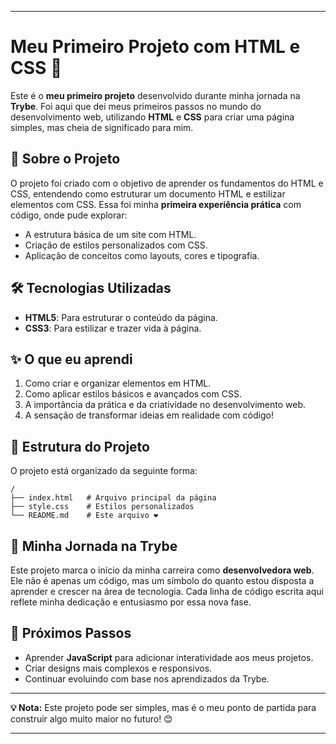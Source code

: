 

---

# Meu Primeiro Projeto com HTML e CSS 🌟

Este é o **meu primeiro projeto** desenvolvido durante minha jornada na **Trybe**. Foi aqui que dei meus primeiros passos no mundo do desenvolvimento web, utilizando **HTML** e **CSS** para criar uma página simples, mas cheia de significado para mim. 

## 🌟 Sobre o Projeto

O projeto foi criado com o objetivo de aprender os fundamentos do HTML e CSS, entendendo como estruturar um documento HTML e estilizar elementos com CSS. Essa foi minha **primeira experiência prática** com código, onde pude explorar:

- A estrutura básica de um site com HTML.
- Criação de estilos personalizados com CSS.
- Aplicação de conceitos como layouts, cores e tipografia.

## 🛠️ Tecnologias Utilizadas

- **HTML5**: Para estruturar o conteúdo da página.
- **CSS3**: Para estilizar e trazer vida à página.

## ✨ O que eu aprendi

1. Como criar e organizar elementos em HTML.
2. Como aplicar estilos básicos e avançados com CSS.
3. A importância da prática e da criatividade no desenvolvimento web.
4. A sensação de transformar ideias em realidade com código!

## 📂 Estrutura do Projeto

O projeto está organizado da seguinte forma:

```
/
├── index.html   # Arquivo principal da página
├── style.css    # Estilos personalizados
└── README.md    # Este arquivo ❤️
```

## 🚀 Minha Jornada na Trybe

Este projeto marca o início da minha carreira como **desenvolvedora web**. Ele não é apenas um código, mas um símbolo do quanto estou disposta a aprender e crescer na área de tecnologia. Cada linha de código escrita aqui reflete minha dedicação e entusiasmo por essa nova fase.

## 🌱 Próximos Passos

- Aprender **JavaScript** para adicionar interatividade aos meus projetos.
- Criar designs mais complexos e responsivos.
- Continuar evoluindo com base nos aprendizados da Trybe.

---

**💡 Nota:** Este projeto pode ser simples, mas é o meu ponto de partida para construir algo muito maior no futuro! 😊

---

